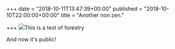 +++
date = "2018-10-11T13:47:39+00:00"
published = "2018-10-10T22:00:00+00:00"
title = "Another non zen."

+++
![](/uploads/IMG_1088-.jpg)This is a test of forestry

And now it's public!